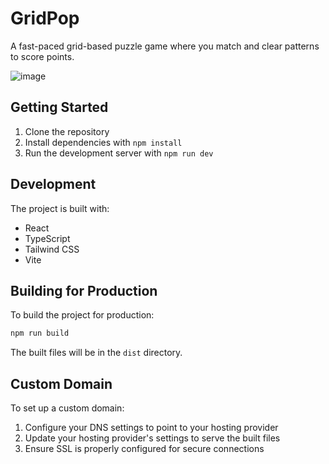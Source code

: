 # GridPop

A fast-paced grid-based puzzle game where you match and clear patterns to score points.

![image](https://github.com/user-attachments/assets/ac52f872-cefb-47a9-b108-43441dd9f7f1)


## Getting Started

1. Clone the repository
2. Install dependencies with `npm install`
3. Run the development server with `npm run dev`

## Development

The project is built with:

- React
- TypeScript
- Tailwind CSS
- Vite

## Building for Production

To build the project for production:

```bash
npm run build
```

The built files will be in the `dist` directory.

## Custom Domain

To set up a custom domain:

1. Configure your DNS settings to point to your hosting provider
2. Update your hosting provider's settings to serve the built files
3. Ensure SSL is properly configured for secure connections
